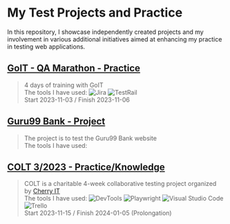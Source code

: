# My Test Projects and Practice
In this repository, I showcase independently created projects and my involvement in various additional initiatives aimed at enhancing my practice in testing web applications.

## [GoIT - QA Marathon - Practice](https://github.com/natallor/my_test_projects/tree/main/GoIT%20-%20QA%20Marathon)
> 4 days of training with GoIT<br>
> The tools I have used:
> ![Jira](https://img.shields.io/badge/Jira-%230052CC?style=%2520flat-squar&logo=Jira&logoColor=blue&labelColor=black&color=blue)
   ![TestRail](https://img.shields.io/badge/TestRail-%2365C179?style=%20flat-square&logo=TestRail&logoColor=green&labelColor=black&color=blue)<br>
> Start 2023-11-03 / Finish 2023-11-06

## [Guru99 Bank - Project](https://github.com/natallor/my_test_projects/tree/main/Project%20Guru99%20Bank)
>The project is to test the Guru99 Bank website<br>
> The tools I have used:

## [COLT 3/2023 - Practice/Knowledge](https://github.com/natallor/my_test_projects/tree/main/COLT%203)
> COLT is a charitable 4-week collaborative testing project organized by <a href="http://cherry-it.pl/colt-3-2023/" target="_blank">Cherry IT</a><br>
> The tools I have used: ![DevTools](https://img.shields.io/badge/DevTools-blue?style=%2520flat-squar&logo=data%3Aimage%2Fjpeg%3Bbase64%2C%2F9j%2F4AAQSkZJRgABAQEAAAAAAAD%2F2wBDAAEBAQEBAQEBAQEBAQEBAQEBAQEBAQEBAQEBAQEBAQEBAQEBAQEBAQEBAQEBAQEBAQEBAQEBAQEBAQEBAQEBAQH%2F2wBDAQEBAQEBAQEBAQEBAQEBAQEBAQEBAQEBAQEBAQEBAQEBAQEBAQEBAQEBAQEBAQEBAQEBAQEBAQEBAQEBAQEBAQH%2FwAARCAAYABgDASIAAhEBAxEB%2F8QAGQABAAIDAAAAAAAAAAAAAAAAAAcKAwQG%2F8QAIBAAAgIDAQEBAAMAAAAAAAAABQcEBgMICQIBABIUF%2F%2FEABQBAQAAAAAAAAAAAAAAAAAAAAD%2FxAAUEQEAAAAAAAAAAAAAAAAAAAAA%2F9oADAMBAAIRAxEAPwCxNarVsF1N2CdaSSTrv%2BrvP%2FV2%2Fk0s7nalieOtbA7WbA1rHH9sRPp9ie48uYoU%2BoZkqNWmQyK1GxXa3XbEVp9PKjxQ8wYjRYxOXnBNWO1Qa4XRQYsO1z4wkiCx8g2dtjddnTcQNjl5S7JLsqmXiwMelVoZmgEJE5l3eyVukRpo%2BfH9mfPqFJi4pM4tNdaI3imi285bgEoQegiXzY9hbdY5H9f4IakXYZqeXBkO%2FwAfGUhMsctl5DQ%2BKKxYJZwyTlDRAiFNmzR0TNWXpt%2F6kdbOqjX64ciU9Vl2t1NUR%2BrK6Y%2B0xGNFq9zr2KKTgHCY0GQjScHs1lils9lPVut%2FCmKkRCYvARnzrMW%2B4JoWbKxadgeVuwCVTDpdbB2i587QMAUlEw6XUT8WfYHU3YC0eZH1cqZuMbxHizW4mW5OjZ6uvWLaI%2BW6Uy6Zg9St5ieIniS0t%2BizqKv3isOBzsqezjchPPa7FAXlgzskGLxAxhLZa47U0q4K0CrxHyIOyj65RWGdqlCWeH4PHkvdTrQfOShRpeafh8vwbWwevzG0cY78sdfQbU2y5o7aNQRsQ7ErrwUtA%2FZ%2FT3aEXaa3eSb9Qgqj2KpX66ru63%2BoVll2msLayQWOvGQPm3elQ5YqWXETe%2FUfaLiShVdT02n37Xl6BoQfFXapr%2BBSmwGBrCsmL7kkZQnpRZlhnaRC1zyGaTLMyiYWacOnZk40ZIz586WRzvz8Gas1nYDqu%2F0o5HIlGDq%2Fz01fYIl2JxOOwT5q2wG2%2BwFW85%2F83arWW%2FyRJnqRKKSfJz2qgL%2B1Z8Nyu9ywhbXawsIPCFi4T8%2FPwf%2FZ&logoColor=blue&labelColor=black)
![Playwright](https://img.shields.io/badge/Playwright-%232EAD33?style=%2520flat-squar&logo=Playwright&logoColor=green&labelColor=black&color=blue)
![Visual Studio Code](https://img.shields.io/badge/Visual%20Studio%20Code-%23007ACC?style=%2520flat-squar&logo=Visual%20Studio%20Code&logoColor=blue&labelColor=black&color=blue)
![Trello](https://img.shields.io/badge/Trello-%230052CC?style=%2520flat-squar&logo=Trello&logoColor=blue&labelColor=black&color=blue)<br>
> Start 2023-11-15 / Finish 2024-01-05 (Prolongation)
